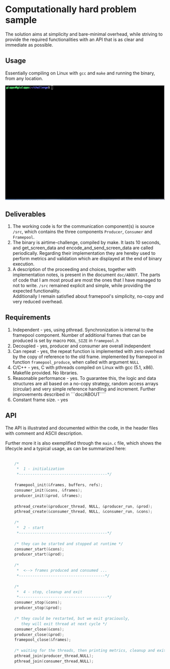 Computationally hard problem sample
===============

The solution aims at simplicity and bare-minimal overhead, while striving to provide the required functionalities with an  API that is as clear and immediate as possible. 



Usage
-----

Essentially compiling on Linux with ```gcc``` and ```make``` and running the binary, from any location. 

![gif](https://raw.githubusercontent.com/saintfrank/occurrencies-solver/master/challenge-sample.gif)


Deliverables
------------

1. The working code is for the communication component(s) is source ```/src```, which contains the three components  ```Producer```, ```Consumer``` and ```Framepool```.
2. The binary is airtime-challenge, compiled by make. It lasts 10 seconds, and get_screen_data and encode_and_send_screen_data are called periodically. Regarding their implementation they are hereby used to perform metrics and validation which are displayed at the end of binary execution. 
3. A description of the proceeding and choices, together with implementation notes, is present in the document ```doc/ABOUT```. 
The parts of code that I am most proud are most the ones that I have managed to not to write. ```/src``` remained explicit and simple, while providing the expected functionality.  
Additionally I remain satisfied about framepool's simplicity, no-copy and very reduced overhead.

Requirements
------------

1. Independent - yes, using pthread. Synchronization is internal to the framepool component. Number of additional frames that can be produced is set by macro ```POOL_SIZE``` in ```framepool.h```
2. Decoupled - yes, producer and consumer are overall independent
3. Can repeat - yes, the repeat function is implemented with zero overhead by the copy of reference to the old frame. implemented by framepool in function ```framepool_produce```, when called with argument ```NULL```
4. C/C++ - yes, C with pthreads compiled on Linux with gcc (5.1, x86). Makefile provided. No libraries.
5. Reasonable performance - yes. To guarantee this, the logic and data structures are all based on a no-copy strategy, random access arrays (circular) and very simple reference handling and increment. Further improvements described in ```doc/ABOUT````
6. Constant frame size. - yes



API
---

The API is illustrated and documented within the code, in the header files with comment and ASCII description. 

Further more it is also exemplified through the ```main.c``` file, which shows the lifecycle and a typical usage, as can be summarized here:

```C

    /*
     *  1 - initialization          
     *---------------------------------------*/
    
    framepool_init(&frames, buffers, refs);
    consumer_init(&cons, &frames);
    producer_init(&prod, &frames);
    
    pthread_create(&producer_thread, NULL, &producer_run, &prod);
    pthread_create(&consumer_thread, NULL, &consumer_run, &cons);
    
    /*
     *  2 - start         
     *---------------------------------------*/

    /* they can be started and stopped at runtime */
    consumer_start(&cons);
    producer_start(&prod);
    
    /*
     *  <--> frames produced and consumed ...        
     *--------------------------------------*/

    /*
     *  4 - stop, cleanup and exit          
     *---------------------------------------*/
    consumer_stop(&cons);                           
    producer_stop(&prod);

    /* they could be restarted, but we exit graciously, 
       they will exit thread at next cycle */
    consumer_close(&cons);                          
    producer_close(&prod);
    framepool_close(&frames);

    /* waiting for the threads, then printing metrics, cleanup and exit */ 
    pthread_join(producer_thread,NULL);
    pthread_join(consumer_thread,NULL);
```
